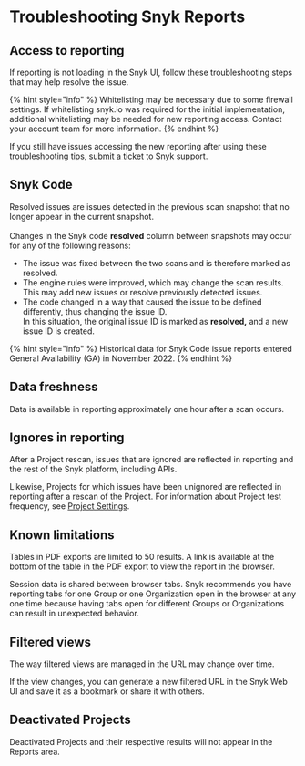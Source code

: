 # Troubleshooting Snyk Reports

## Access to reporting

If reporting is not loading in the Snyk UI, follow these troubleshooting steps that may help resolve the issue.

{% hint style="info" %}
Whitelisting may be necessary due to some firewall settings. If whitelisting snyk.io was required for the initial implementation, additional whitelisting may be needed for new reporting access. Contact your account team for more information.
{% endhint %}

If you still have issues accessing the new reporting after using these troubleshooting tips, [submit a ticket](https://support.snyk.io/hc/en-us/requests/new) to Snyk support.

## Snyk Code

Resolved issues are issues detected in the previous scan snapshot that no longer appear in the current snapshot.\
\
Changes in the Snyk code **resolved** column between snapshots may occur for any of the following reasons:

* The issue was fixed between the two scans and is therefore marked as resolved.
* The engine rules were improved, which may change the scan results.\
  This may add new issues or resolve previously detected issues.
* The code changed in a way that caused the issue to be defined differently, thus changing the issue ID.\
  In this situation, the original issue ID is marked as **resolved,** and a new issue ID is created.

{% hint style="info" %}
Historical data for Snyk Code issue reports entered General Availability (GA) in November 2022.
{% endhint %}

## Data freshness

Data is available in reporting approximately one hour after a scan occurs.

## Ignores in reporting

After a Project rescan, issues that are ignored are reflected in reporting and the rest of the Snyk platform, including APIs. &#x20;

Likewise, Projects for which issues have been unignored are reflected in reporting after a rescan of the Project. For information about Project test frequency, see [Project Settings](../introduction-to-snyk-projects/view-project-settings.md).

## Known limitations

Tables in PDF exports are limited to 50 results. A link is available at the bottom of the table in the PDF export to view the report in the browser.

Session data is shared between browser tabs. Snyk recommends you have reporting tabs for one Group or one Organization open in the browser at any one time because having tabs open for different Groups or Organizations can result in unexpected behavior.

## Filtered views

The way filtered views are managed in the URL may change over time.&#x20;

If the view changes, you can generate a new filtered URL in the Snyk Web UI and save it as a bookmark or share it with others.

## Deactivated Projects

Deactivated Projects and their respective results will not appear in the Reports area.
